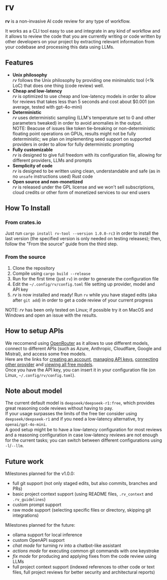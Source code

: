 # rv
**rv** is a non-invasive AI code review for any type of workflow.

It works as a CLI tool easy to use and integrate in any kind of workflow and it allows to review the code that you are currently writing or code written by other developers on your project by extracting relevant information from your codebase and processing this data using LLMs.

## Features

- **Unix philosophy** <br> *rv* follows the Unix philosophy by providing one minimalstic tool (<1k LoC) that does one thing (code review) well.
- **Cheap and low-latency** <br> *rv* is optimized to use cheap and low-latency models in order to allow for reviews that takes less than 5 seconds and cost about $0.001 (on average, tested with gpt-4o-mini)
- **Deterministic** <br> *rv* uses deterministic sampling (LLM's temperature set to 0 and other parameters tweaked) in order to avoid anomalies in the output. <br> NOTE: Beacuse of issues like token tie-breaking or non-deterministic floating point operations on GPUs, results might not be fully deterministic; we plan on implementing seed support on supported providers in order to allow for fully deterministic prompting
- **Fully customizable** <br> *rv* is designed to give full freedom with its configuration file, allowing for different providers, LLMs and prompts
- **Semplicity of code** <br> *rv* is designed to be written using clean, understandable and safe (as in no `unsafe` instructions used) Rust code
- **Open source and non-monetized** <br> *rv* is released under the GPL license and we won't sell subscriptions, cloud credits or other form of monetized services to our end users

## How To Install

### From crates.io

Just run `cargo install rv-tool --version 1.0.0-rc3` in order to install the last version (the specified version is only needed on testing releases); then, follow the "From the source" guide from the third step.

### From the source

1. Clone the repository
2. Compile using `cargo build --release`
3. Run for the first time (just `rv`) in order to generate the configuration file
4. Edit the `~/.config/rv/config.toml` file setting up provider, model and API key
5. *rv* is now installed and ready! Run `rv` while you have staged edits (aka after `git add`) in order to get a code review of your current progress

NOTE: *rv* has been only tested on Linux; if possible try it on MacOS and Windows and open an issue with the results.

## How to setup APIs

We reccomend using [OpenRouter]() as it allows to use different models, connect to different APIs (such as Azure, Anthropic, Cloudflare, Google and Mistral), and access some free models.  
Here are the links for [creating an account](https://openrouter.ai/), [managing API keys](https://openrouter.ai/settings/keys), [connecting other provider](https://openrouter.ai/settings/integrations) and [viewing all free models](https://openrouter.ai/models?max_price=0).  
Once you have the API key, you can insert it in your configuration file (on Linux, `~/.config/rv/config.toml`).    

## Note about model

The current default model is `deepseek/deepseek-r1:free`, which provides great reasoning code reviews without having to pay.   
If your usage surpasses the limits of the free tier consider using `deepseek/deepseek-r1` and if you need a low-latency alternative, try `openai/gpt-4o-mini`.    
A good setup might be to have a low-latency configuration for most reviews and a reasoning configuration in case low-latency reviews are not enough for the current tasks; you can switch between different configurations using `-l`/`--llm`.

## Future work

Milestones planned for the v1.0.0:
- full git support (not only staged edits, but also commits, branches and PRs)
- basic project context support (using README files, `.rv_context` and `.rv_guidelines`)
- custom prompt support
- raw mode support (selecting specific files or directory, skipping git integrations)

Milestones planned for the future:
- ollama support for local inference
- custom OpenAPI support
- *chat mode* for turning rv into a chatbot-like assistant
- *actions mode* for executing common git commands with one keystroke
- *fix mode* for producing and applying fixes from the code review using LLMs
- full project context support (indexed references to other code or text files, full project reviews for better security and architectural reports)
